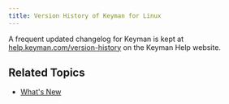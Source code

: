 ```yaml
---
title: Version History of Keyman for Linux
---
```


A frequent updated changelog for Keyman is kept at [help.keyman.com/version-history](https://help.keyman.com/version-history) on the Keyman Help website.

## Related Topics

* [What's New](whatsnew)
